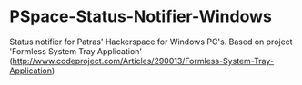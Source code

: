 PSpace-Status-Notifier-Windows
==============================

Status notifier for Patras' Hackerspace for Windows PC's. Based on project 'Formless System Tray Application' (http://www.codeproject.com/Articles/290013/Formless-System-Tray-Application)
